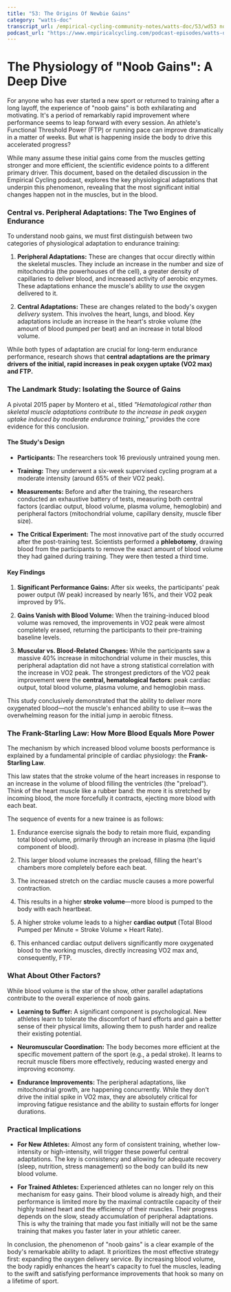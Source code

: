 ```yaml
---
title: "53: The Origins Of Newbie Gains"
category: "watts-doc"
transcript_url: /empirical-cycling-community-notes/watts-doc/53/wd53 noob vo2max gainz (transcribed on 07-Aug-2025 11-06-58).txt
podcast_url: "https://www.empiricalcycling.com/podcast-episodes/watts-doc-53-the-origins-of-newbie-gains"
---
```


# The Physiology of "Noob Gains": A Deep Dive

For anyone who has ever started a new sport or returned to training after a long layoff, the experience of "noob gains" is both exhilarating and motivating. It's a period of remarkably rapid improvement where performance seems to leap forward with every session. An athlete's Functional Threshold Power (FTP) or running pace can improve dramatically in a matter of weeks. But what is happening inside the body to drive this accelerated progress?

While many assume these initial gains come from the muscles getting stronger and more efficient, the scientific evidence points to a different primary driver. This document, based on the detailed discussion in the Empirical Cycling podcast, explores the key physiological adaptations that underpin this phenomenon, revealing that the most significant initial changes happen not in the muscles, but in the blood.

### Central vs. Peripheral Adaptations: The Two Engines of Endurance

To understand noob gains, we must first distinguish between two categories of physiological adaptation to endurance training:

1.  **Peripheral Adaptations:** These are changes that occur directly within the skeletal muscles. They include an increase in the number and size of mitochondria (the powerhouses of the cell), a greater density of capillaries to deliver blood, and increased activity of aerobic enzymes. These adaptations enhance the muscle's ability to _use_ the oxygen delivered to it.
    
2.  **Central Adaptations:** These are changes related to the body's oxygen _delivery_ system. This involves the heart, lungs, and blood. Key adaptations include an increase in the heart's stroke volume (the amount of blood pumped per beat) and an increase in total blood volume.
    

While both types of adaptation are crucial for long-term endurance performance, research shows that **central adaptations are the primary drivers of the initial, rapid increases in peak oxygen uptake (VO2 max) and FTP.**

### The Landmark Study: Isolating the Source of Gains

A pivotal 2015 paper by Montero et al., titled _"Hematological rather than skeletal muscle adaptations contribute to the increase in peak oxygen uptake induced by moderate endurance training,"_ provides the core evidence for this conclusion.

#### The Study's Design

-   **Participants:** The researchers took 16 previously untrained young men.
    
-   **Training:** They underwent a six-week supervised cycling program at a moderate intensity (around 65% of their VO2 peak).
    
-   **Measurements:** Before and after the training, the researchers conducted an exhaustive battery of tests, measuring both central factors (cardiac output, blood volume, plasma volume, hemoglobin) and peripheral factors (mitochondrial volume, capillary density, muscle fiber size).
    
-   **The Critical Experiment:** The most innovative part of the study occurred after the post-training test. Scientists performed a **phlebotomy**, drawing blood from the participants to remove the exact amount of blood volume they had gained during training. They were then tested a third time.
    

#### Key Findings

1.  **Significant Performance Gains:** After six weeks, the participants' peak power output (W peak) increased by nearly 16%, and their VO2 peak improved by 9%.
    
2.  **Gains Vanish with Blood Volume:** When the training-induced blood volume was removed, the improvements in VO2 peak were almost completely erased, returning the participants to their pre-training baseline levels.
    
3.  **Muscular vs. Blood-Related Changes:** While the participants saw a massive 40% increase in mitochondrial volume in their muscles, this peripheral adaptation did not have a strong statistical correlation with the increase in VO2 peak. The strongest predictors of the VO2 peak improvement were the **central, hematological factors**: peak cardiac output, total blood volume, plasma volume, and hemoglobin mass.
    

This study conclusively demonstrated that the ability to deliver more oxygenated blood—not the muscle's enhanced ability to use it—was the overwhelming reason for the initial jump in aerobic fitness.

### The Frank-Starling Law: How More Blood Equals More Power

The mechanism by which increased blood volume boosts performance is explained by a fundamental principle of cardiac physiology: the **Frank-Starling Law**.

This law states that the stroke volume of the heart increases in response to an increase in the volume of blood filling the ventricles (the "preload"). Think of the heart muscle like a rubber band: the more it is stretched by incoming blood, the more forcefully it contracts, ejecting more blood with each beat.

The sequence of events for a new trainee is as follows:

1.  Endurance exercise signals the body to retain more fluid, expanding total blood volume, primarily through an increase in plasma (the liquid component of blood).
    
2.  This larger blood volume increases the preload, filling the heart's chambers more completely before each beat.
    
3.  The increased stretch on the cardiac muscle causes a more powerful contraction.
    
4.  This results in a higher **stroke volume**—more blood is pumped to the body with each heartbeat.
    
5.  A higher stroke volume leads to a higher **cardiac output** (Total Blood Pumped per Minute = Stroke Volume × Heart Rate).
    
6.  This enhanced cardiac output delivers significantly more oxygenated blood to the working muscles, directly increasing VO2 max and, consequently, FTP.
    

### What About Other Factors?

While blood volume is the star of the show, other parallel adaptations contribute to the overall experience of noob gains.

-   **Learning to Suffer:** A significant component is psychological. New athletes learn to tolerate the discomfort of hard efforts and gain a better sense of their physical limits, allowing them to push harder and realize their existing potential.
    
-   **Neuromuscular Coordination:** The body becomes more efficient at the specific movement pattern of the sport (e.g., a pedal stroke). It learns to recruit muscle fibers more effectively, reducing wasted energy and improving economy.
    
-   **Endurance Improvements:** The peripheral adaptations, like mitochondrial growth, are happening concurrently. While they don't drive the initial spike in VO2 max, they are absolutely critical for improving fatigue resistance and the ability to sustain efforts for longer durations.
    

### Practical Implications

-   **For New Athletes:** Almost any form of consistent training, whether low-intensity or high-intensity, will trigger these powerful central adaptations. The key is consistency and allowing for adequate recovery (sleep, nutrition, stress management) so the body can build its new blood volume.
    
-   **For Trained Athletes:** Experienced athletes can no longer rely on this mechanism for easy gains. Their blood volume is already high, and their performance is limited more by the maximal contractile capacity of their highly trained heart and the efficiency of their muscles. Their progress depends on the slow, steady accumulation of peripheral adaptations. This is why the training that made you fast initially will not be the same training that makes you faster later in your athletic career.
    

In conclusion, the phenomenon of "noob gains" is a clear example of the body's remarkable ability to adapt. It prioritizes the most effective strategy first: expanding the oxygen delivery service. By increasing blood volume, the body rapidly enhances the heart's capacity to fuel the muscles, leading to the swift and satisfying performance improvements that hook so many on a lifetime of sport.